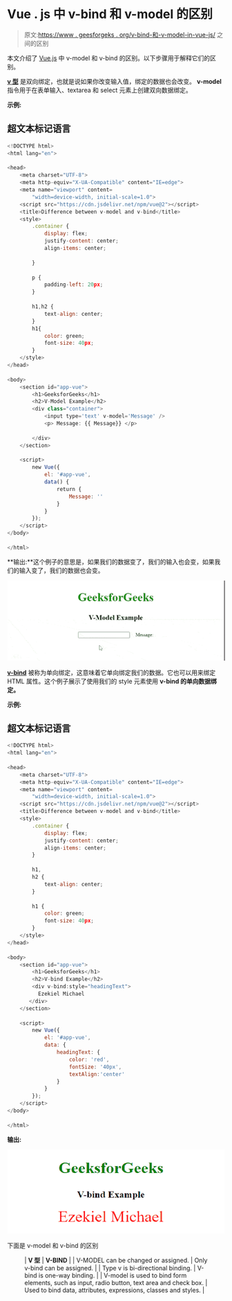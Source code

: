 # Vue . js 中 v-bind 和 v-model 的区别

> 原文:[https://www . geesforgeks . org/v-bind-和-v-model-in-vue-js/](https://www.geeksforgeeks.org/difference-between-v-bind-and-v-model-in-vue-js/) 之间的区别

本文介绍了 [Vue.js](https://www.geeksforgeeks.org/vue-js-introduction-installation/) 中 v-model 和 v-bind 的区别。以下步骤用于解释它们的区别。

[**v 型**](https://www.geeksforgeeks.org/vue-js-two-way-binding-model/) 是双向绑定，也就是说如果你改变输入值，绑定的数据也会改变。 **v-model** 指令用于在表单输入、textarea 和 select 元素上创建双向数据绑定。

**示例:**

## 超文本标记语言

```js
<!DOCTYPE html>
<html lang="en">

<head>
    <meta charset="UTF-8">
    <meta http-equiv="X-UA-Compatible" content="IE=edge">
    <meta name="viewport" content=
        "width=device-width, initial-scale=1.0">
    <script src="https://cdn.jsdelivr.net/npm/vue@2"></script>
    <title>Difference between v-model and v-bind</title>
    <style>
        .container {
            display: flex;
            justify-content: center;
            align-items: center;

        }

        p {
            padding-left: 20px;
        }

        h1,h2 {
            text-align: center;
        }
        h1{
            color: green;
            font-size: 40px;
        }
    </style>
</head>

<body>
    <section id="app-vue">
        <h1>GeeksforGeeks</h1>
        <h2>V-Model Example</h2>
        <div class="container">
            <input type='text' v-model='Message' />
            <p> Message: {{ Message}} </p>

        </div>
    </section>

    <script>
        new Vue({
            el: '#app-vue',
            data() {
                return {
                    Message: ''
                }
            }
        });
    </script>
</body>

</html>
```

**输出:**这个例子的意思是，如果我们的数据变了，我们的输入也会变，如果我们的输入变了，我们的数据也会变。

![](img/34874cb25f7ed5c9a89fbef323663aec.png)

[**v-bind**](https://www.geeksforgeeks.org/v-bind-directive-in-vue-js/) 被称为单向绑定，这意味着它单向绑定我们的数据。它也可以用来绑定 HTML 属性。这个例子展示了使用我们的 style 元素使用 **v-bind 的单向数据绑定。**

**示例:**

## 超文本标记语言

```js
<!DOCTYPE html>
<html lang="en">

<head>
    <meta charset="UTF-8">
    <meta http-equiv="X-UA-Compatible" content="IE=edge">
    <meta name="viewport" content=
        "width=device-width, initial-scale=1.0">
    <script src="https://cdn.jsdelivr.net/npm/vue@2"></script>
    <title>Difference between v-model and v-bind</title>
    <style>
        .container {
            display: flex;
            justify-content: center;
            align-items: center;
        }     

        h1,
        h2 {
            text-align: center;
        }

        h1 {
            color: green;
            font-size: 40px;
        }
    </style>
</head>

<body>
    <section id="app-vue">
        <h1>GeeksforGeeks</h1>
        <h2>V-bind Example</h2>
        <div v-bind:style="headingText">
          Ezekiel Michael
       </div>
    </section>

    <script>
        new Vue({
            el: '#app-vue',
            data: {
                headingText: {
                    color: 'red',
                    fontSize: '40px',
                    textAlign:'center'
                }
            }
        });
    </script>
</body>

</html>
```

**输出:**

![](img/91db0054c0e15f9340caf5304fdfdd32.png)

下面是 v-model 和 v-bind 的区别

<figure class="table">

| **V 型** | **V-BIND** |
| V-MODEL can be changed or assigned. | Only v-bind can be assigned. |
| Type v is bi-directional binding. | V-bind is one-way binding. |
| V-model is used to bind form elements, such as input, radio button, text area and check box. | Used to bind data, attributes, expressions, classes and styles. |

</figure>